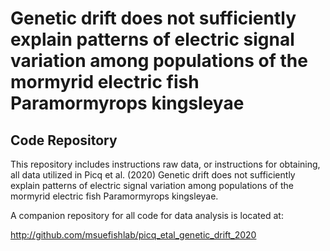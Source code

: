 # Genetic drift does not sufficiently explain patterns of electric signal variation among populations of the mormyrid electric fish Paramormyrops kingsleyae

## Code Repository ##

This repository includes instructions raw data, or instructions for obtaining, all data utilized in Picq et al. (2020) Genetic drift does not sufficiently explain patterns of electric signal variation among populations of the mormyrid electric fish Paramormyrops kingsleyae.

A companion repository for all code for data analysis is located at:

http://github.com/msuefishlab/picq_etal_genetic_drift_2020
